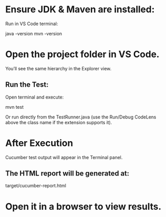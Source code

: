 # Ensure JDK & Maven are installed:

Run in VS Code terminal:

java -version
mvn -version


# Open the project folder in VS Code.

You’ll see the same hierarchy in the Explorer view.

## Run the Test:

Open terminal and execute:

mvn test


Or run directly from the TestRunner.java (use the Run/Debug CodeLens above the class name if the extension supports it).


# After Execution

Cucumber test output will appear in the Terminal panel.

## The HTML report will be generated at:

target/cucumber-report.html


# Open it in a browser to view results.